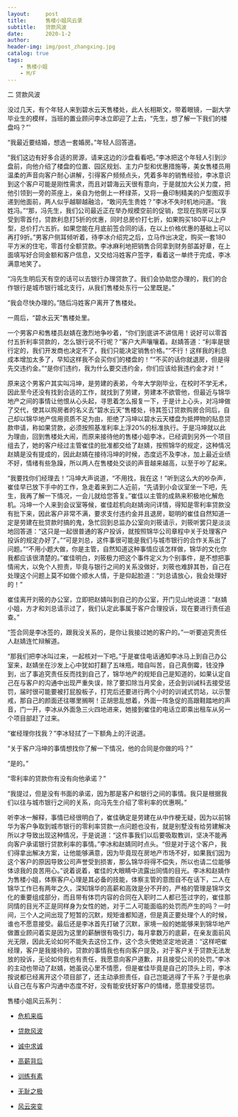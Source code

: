 ```yaml
---
layout:     post
title:      售楼小姐风云录
subtitle:   贷款风波
date:       2020-1-2
author:     
header-img: img/post_zhangxing.jpg
catalog: true
tags:
    - 售楼小姐
    - M/F
---
```



二 贷款风波

没过几天，有个年轻人来到碧水云天售楼处，此人长相斯文，带着眼镜，一副大学毕业生的模样，当班的置业顾问李冰立即迎了上去，“先生，想了解一下我们的楼盘吗？”' 

“我最近要结婚，想选一套婚房。”年轻人回答道。

 “我们这边有好多合适的房源，请来这边的沙盘看看吧。”李冰把这个年轻人引到沙盘前，向他介绍了楼盘的位置、园区规划、主力户型和优惠措施等，美女售楼员用温柔的声音向客户耐心讲解，引得客户频频点头，凭着多年的销售经验，李冰意识到这个客户可能是刚性需求，而且对碧海云天很有意向，于是就加大公关力度，把他引领到一旁的茶座上，亲自为他倒上一杯绿茶，又将一叠印制精美的户型图双手递到他面前，两人似乎越聊越融洽，“敢问先生贵姓？”李冰不失时机地问道。“我姓冯。”“那，冯先生，我们公司最近正在举办规模空前的促销，您现在购房可以享受到零首付，贷款利息打5折的优惠，同时总房价打七折，如果购买180平以上户型，总价打六五折。如果您能在月底前签合同的话，在以上价格优惠的基础上可以再打9折。”男客户侧耳倾听着，待李冰介绍完之后，立马作出决定，购买一套180平方米的住宅，零首付全额贷款。李冰麻利地把销售合同拿到财务部盖好章，在上面填写好合同金额和客户信息，又交给冯姓客户签字，看着这一单终于完成，李冰满意地笑了。

 “冯先生明后天有空的话可以去银行办理贷款了。我们会协助您办理的，我们的合作银行是城市银行城北支行，从我们售楼处东行一公里既是。”

“我会尽快办理的。”随后冯姓客户离开了售楼处。

一周后，“碧水云天”售楼处里。

一个男客户和售楼员赵婧在激烈地争吵着，“你们到底讲不讲信用！说好可以零首付五折利率贷款的，怎么银行说不行呢？”客户大声嚷嚷着。赵婧答道：“利率是银行定的，我们开发商也决定不了，我们只能决定销售价格。”“不行！这样我的利息成本增加太多了，早知这样我不会买你们的楼盘的！”“不买的话你就退房，但是得先交违约金。”“是你们违约，我为什么要交违约金，你们应该给我违约金才对！”

原来这个男客户其实叫冯坤，是劳建的表弟，今年大学刚毕业，在校时不学无术，因此至今还没有找到合适的工作，就找到了劳建，劳建本不欲管他，但最近与锦华地产之间的事情让他恨从心头起，寻思着怎么报复一下，于是计上心头，对冯坤做了交代，使其以购房者的名义去“碧水云天”售楼处，待其签订贷款购房合同后，自己却以锦华地产信用资质不足为由，拒绝了冯坤以碧水云天楼盘为抵押物的贴息贷款申请，称如果贷款，必须按照基准利率上浮20%的标准执行。于是冯坤就以此为理由，回到售楼处大闹，而原来接待他的售楼小姐李冰，已经调到另外一个项目组去了，她的客户经过主管崔佳的批准都交给了赵婧，按照锦华的规定，这种情况赵婧是没有提成的，因此赵婧在接待冯坤的时候，态度远不及李冰，加上最近业绩不好，情绪有些急躁，所以两人在售楼处交谈的声音越来越高，以至于吵了起来。

 “我要找你们经理去！”冯坤大声说道，“不用找，我在这！”听到这么大的吵杂声，崔佳早已放下手中的工作，急走着来到二人近前，“先请到小会议室坐一下吧，先生，我再了解一下情况，一会儿就给您答复。”崔佳以主管的成熟来积极地化解危机。冯坤一个人来到会议室等候，崔佳趁机向赵婧询问详情，得知是零利率贷款没有批下来，因此客户非常不满，要求支付违约金并且退房，聪明的崔佳自然知道一定是劳建在批贷款时搞的鬼，急忙回到总监办公室向刘筱请示，刘筱听罢只是淡淡地回答道：“这只是一起很普通的客户投诉，就按照锦华公司章程中关于处理客户投诉的规定办好了。”“可是刘总，这件事很可能是我们与城市银行的合作关系出了问题。”“不用小题大做，你是主管，自然知道这种事情应该怎样做，锦华的文化你我都应该很清楚的。”崔佳明白，刘筱极力把这个事件定义为个别事件，是不想把事情闹大，以免个人担责，毕竟与银行之间的关系没做好，刘筱也难辞其咎，自己在处理这个问题上莫不如做个顺水人情，于是仰起脸道：“刘总请放心，我会处理好的！”

崔佳离开刘筱的办公室，立即把赵婧叫到自己的办公室，开门见山地说道：“赵婧小姐，方才和刘总请示过了，我们认定此事属于客户合理投诉，现在要进行责任追查。”

 “签合同是李冰签的，跟我没关系的，是你让我接过她的客户的。”一听要追究责任人赵婧连忙辩解道。

 “那我们把李冰叫过来，一起核对一下吧。”于是崔佳电话通知李冰马上到自己办公室来，赵婧坐在沙发上心中犹如打翻了五味瓶，暗自叫苦，自己真倒霉，钱没挣到，出了事追究责任反而找到自己了，锦华地产的规矩自己是知道的，如果认定自己在与客户的沟通中出现严重失误，除了要扣除当月奖金，还会到训诫科去接受惩罚，届时很可能要被打屁股板子，打完后还要进行两个小时的训诫式罚站，以示警戒，那自己的颜面还往哪里搁啊！正胡思乱想着，外面一阵急促的高跟鞋踏地的声音，门一开，李冰从外面急三火四地进来，她接到崔佳的电话立即乘出租车从另一个项目部赶了过来。

“崔经理你找我？”李冰轻拭了一下额角上的汗说道。

“关于客户冯坤的事情想找你了解一下情况，他的合同是你做的吗？”

“是的。”

“零利率的贷款你有没有向他承诺？”

“我提过，但是没有书面的承诺，因为那是客户和银行之间的事情。我只是根据我们以往与城市银行之间的关系，向冯先生介绍了零利率的优惠啊。”

听李冰一解释，事情已经很明白了，崔佳确定是劳建在从中作梗无疑，因为以前锦华为客户争取到城市银行的零利率贷款一点问题也没有，就是别墅没有给劳建解决所以才导致出现这种情况，于是说道：“这件事我们以后要吸取教训，坚决不能再向客户承诺银行贷款利率的事情。”李冰和赵婧同时点头。“但是对于这个客户，我们得拿出解决方案，让他能够满意，因为毕竟现在房地产市场不好，如果我们因为这个客户的原因导致公司声誉受到损害，那么锦华将得不偿失，所以也请二位能够体谅我的良苦用心。”说着说着，崔佳的大眼睛中流露出同情的目光。李冰和赵婧作为售楼小姐，体察客户心理是其必备的技能，体察主管的意图自不在话下，二人在锦华工作已有两年之久，深知锦华的高薪和高效是分不开的，严格的管理是锦华文化的重要组成部分，而且带有体罚内容的合同在入职时二人都已签过字的，崔佳那同情的目光不正是同样身为女性的她，对于二人可能面临的处罚而产生的吗？一时间，三个人之间出现了短暂的沉默，规矩谁都知道，但是真正要处理个人的时候，谁也不愿意接受。最后还是李冰首先打破了沉默，家境一般的她能够来到锦华地产做置业顾问着实是因为这里的薪酬很有吸引力，每月拿数万的底薪，在亲友面前风光无限，因此无论如何不能失去这份工作，这个念头使她坚定地说道：“这样吧崔经理，客户是我接待的，贷款的事情我也有向客户提及，对于客户关于贷款无法发放的投诉，无论如何我也有责任，我愿意向客户道歉，并且接受公司的处罚。”李冰的主动也带动了赵婧，她虽说心里不情愿，但是崔佳毕竟是自己的顶头上司，李冰按说都已经离开这个项目部了，还主动承担责任，自己岂能逃得了干系？于是也承认自己在与客户沟通中态度不好，没有能安抚好客户的情绪，愿意接受惩罚。



售楼小姐风云系列：

- [危机来临](http://childinside.club/2020/01/02/%E5%8D%B1%E6%9C%BA%E6%9D%A5%E4%B8%B4/)

- [贷款风波](http://childinside.club/2020/01/02/%E8%B4%B7%E6%AC%BE%E9%A3%8E%E6%B3%A2/)

- [诚中求诚](http://childinside.club/2020/01/02/%E8%AF%9A%E4%B8%AD%E6%B1%82%E8%AF%9A/)

- [高薪背后](http://childinside.club/2020/01/02/%E9%AB%98%E8%96%AA%E8%83%8C%E5%90%8E/)

- [训练有素](http://childinside.club/2020/01/07/%E8%AE%AD%E7%BB%83%E6%9C%89%E7%B4%A0/)

- [无耻之极](http://childinside.club/2020/01/12/%E6%97%A0%E8%80%BB%E4%B9%8B%E6%9E%81/)

- [风云突变](http://childinside.club/2020/01/14/%E9%A3%8E%E4%BA%91%E7%AA%81%E5%8F%98/)